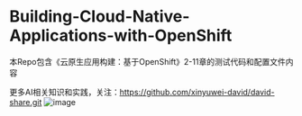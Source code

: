 # Building-Cloud-Native-Applications-with-OpenShift
本Repo包含《云原生应用构建：基于OpenShift》2-11章的测试代码和配置文件内容

更多AI相关知识和实践，关注：https://github.com/xinyuwei-david/david-share.git
![image](https://github.com/davidsajare/Building-Cloud-Native-Applications-with-OpenShift/blob/master/%E4%BA%91%E5%8E%9F%E7%94%9F.jpg)
